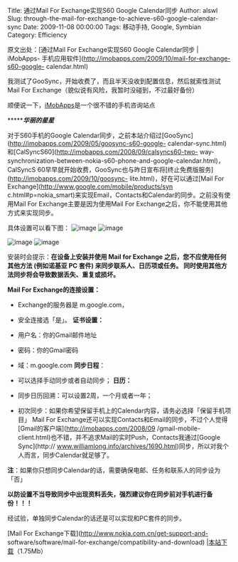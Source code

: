 Title: 通过Mail For Exchange实现S60 Google Calendar同步
Author: alswl
Slug: through-the-mail-for-exchange-to-achieve-s60-google-calendar-sync
Date: 2009-11-08 00:00:00
Tags: 移动手持, Google, Symbian
Category: Efficiency

原文出处：[通过Mail For Exchange实现S60 Google Calendar同步 | iMobApps-
手机应用软件](http://imobapps.com/2009/10/mail-for-exchange-s60-google-
calendar.html)

我测试了GooSync，开始收费了，而且半天没收到配置信息，然后就索性测试Mail For Exchange（貌似说有风险，我暂时没碰到，不过最好备份）

顺便说一下，[iMobApps](http://imobapps.com/)是一个很不错的手机咨询站点

******************************华丽的星星*************************

对于S60手机的Google
Calendar同步，之前本站介绍过[GooSync](http://imobapps.com/2009/05/goosync-s60-google-
calendar-sync.html)和[CalSyncS60](http://imobapps.com/2008/09/calsyncs60-two-
way-synchronization-between-nokia-s60-phone-and-google-calendar.html)，CalSyncS
60早早就开始收费，GooSync也与昨日宣布将[终止免费版服务](http://imobapps.com/2009/10/goosync-
lite.html)，好在可以通过[Mail For Exchange](http://www.google.com/mobile/products/syn
c.html#p=nokia_smart)来实现Email，Contacts和Calendar的同步。之前没有使用Mail For
Exchange主要是因为使用Mail For Exchange之后，你不能使用其他方式来实现同步。

具体设置可以看下图： ![image](https://4ocf5n.dijingchao.com/upload_dropbox/200911/tlu16djx.jpg)
![image](https://4ocf5n.dijingchao.com/upload_dropbox/200911/fwjcuuge.jpg)

![image](https://4ocf5n.dijingchao.com/upload_dropbox/200911/siait7ew.jpg)
![image](https://4ocf5n.dijingchao.com/upload_dropbox/200911/g3qei8kl.jpg)

安装时会提示：**在设备上安装并使用 Mail for Exchange 之后，您不应使用任何其他方法 (例如诺基亚 PC 套件)
来同步联系人、日历项或任务。 同时使用其他方法同步将会导致数据丢失、重复或损坏。**

**Mail For Exchange的连接设置：**

  * Exchange的服务器是 m.google.com，
  * 安全连接选「是」。
**证书设置：**

  * 用户名：你的Gmail邮件地址
  * 密码：你的Gmail密码
  * 域：m.google.com
**同步日程**： 

  * 可以选择手动同步或者自动同步；
**日历：**

  * 同步日历回溯：可以设置2周，一个月或者一年；
  * 初次同步：如果你希望保留手机上的Calendar内容，请务必选择「保留手机项目」
Mail For
Exchange还可以实现Contacts和Email的同步，不过个人觉得[Gmail的客户端](http://imobapps.com/2008/09
/gmail-mobile-client.html)也不错，并不追求Mail的实时Push，Contacts我通过[Google Sync](http://
www.williamlong.info/archives/1690.html)同步，所以对我个人而言，同步Calendar就足够了。

**注**：如果你只想同步Calendar的话，需要确保电邮、任务和联系人的同步设为「否」

**以防设置不当导致同步中出现资料丢失，强烈建议你在同步前对手机进行备份！！！**

经试验，单独同步Calendar的话还是可以实现和PC套件的同步。

[Mail For Exchange下载](http://www.nokia.com.cn/get-support-and-
software/software/mail-for-exchange/compatibility-and-download)
|[本站下载](http://www.boxcn.net/shared/xbtyu83yd8)（1.75Mb）

